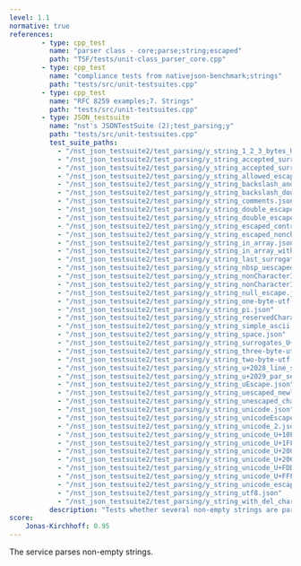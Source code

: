 ```yaml
---
level: 1.1
normative: true
references:
        - type: cpp_test
          name: "parser class - core;parse;string;escaped"
          path: "TSF/tests/unit-class_parser_core.cpp"
        - type: cpp_test
          name: "compliance tests from nativejson-benchmark;strings"
          path: "tests/src/unit-testsuites.cpp"
        - type: cpp_test
          name: "RFC 8259 examples;7. Strings"
          path: "tests/src/unit-testsuites.cpp"
        - type: JSON_testsuite
          name: "nst's JSONTestSuite (2);test_parsing;y"
          path: "tests/src/unit-testsuites.cpp"
          test_suite_paths:
            - "/nst_json_testsuite2/test_parsing/y_string_1_2_3_bytes_UTF-8_sequences.json"
            - "/nst_json_testsuite2/test_parsing/y_string_accepted_surrogate_pair.json"
            - "/nst_json_testsuite2/test_parsing/y_string_accepted_surrogate_pairs.json"
            - "/nst_json_testsuite2/test_parsing/y_string_allowed_escapes.json"
            - "/nst_json_testsuite2/test_parsing/y_string_backslash_and_u_escaped_zero.json"
            - "/nst_json_testsuite2/test_parsing/y_string_backslash_doublequotes.json"
            - "/nst_json_testsuite2/test_parsing/y_string_comments.json"
            - "/nst_json_testsuite2/test_parsing/y_string_double_escape_a.json"
            - "/nst_json_testsuite2/test_parsing/y_string_double_escape_n.json"
            - "/nst_json_testsuite2/test_parsing/y_string_escaped_control_character.json"
            - "/nst_json_testsuite2/test_parsing/y_string_escaped_noncharacter.json"
            - "/nst_json_testsuite2/test_parsing/y_string_in_array.json"
            - "/nst_json_testsuite2/test_parsing/y_string_in_array_with_leading_space.json"
            - "/nst_json_testsuite2/test_parsing/y_string_last_surrogates_1_and_2.json"
            - "/nst_json_testsuite2/test_parsing/y_string_nbsp_uescaped.json"
            - "/nst_json_testsuite2/test_parsing/y_string_nonCharacterInUTF-8_U+10FFFF.json"
            - "/nst_json_testsuite2/test_parsing/y_string_nonCharacterInUTF-8_U+FFFF.json"
            - "/nst_json_testsuite2/test_parsing/y_string_null_escape.json"
            - "/nst_json_testsuite2/test_parsing/y_string_one-byte-utf-8.json"
            - "/nst_json_testsuite2/test_parsing/y_string_pi.json"
            - "/nst_json_testsuite2/test_parsing/y_string_reservedCharacterInUTF-8_U+1BFFF.json"
            - "/nst_json_testsuite2/test_parsing/y_string_simple_ascii.json"
            - "/nst_json_testsuite2/test_parsing/y_string_space.json"
            - "/nst_json_testsuite2/test_parsing/y_string_surrogates_U+1D11E_MUSICAL_SYMBOL_G_CLEF.json"
            - "/nst_json_testsuite2/test_parsing/y_string_three-byte-utf-8.json"
            - "/nst_json_testsuite2/test_parsing/y_string_two-byte-utf-8.json"
            - "/nst_json_testsuite2/test_parsing/y_string_u+2028_line_sep.json"
            - "/nst_json_testsuite2/test_parsing/y_string_u+2029_par_sep.json"
            - "/nst_json_testsuite2/test_parsing/y_string_uEscape.json"
            - "/nst_json_testsuite2/test_parsing/y_string_uescaped_newline.json"
            - "/nst_json_testsuite2/test_parsing/y_string_unescaped_char_delete.json"
            - "/nst_json_testsuite2/test_parsing/y_string_unicode.json"
            - "/nst_json_testsuite2/test_parsing/y_string_unicodeEscapedBackslash.json"
            - "/nst_json_testsuite2/test_parsing/y_string_unicode_2.json"
            - "/nst_json_testsuite2/test_parsing/y_string_unicode_U+10FFFE_nonchar.json"
            - "/nst_json_testsuite2/test_parsing/y_string_unicode_U+1FFFE_nonchar.json"
            - "/nst_json_testsuite2/test_parsing/y_string_unicode_U+200B_ZERO_WIDTH_SPACE.json"
            - "/nst_json_testsuite2/test_parsing/y_string_unicode_U+2064_invisible_plus.json"
            - "/nst_json_testsuite2/test_parsing/y_string_unicode_U+FDD0_nonchar.json"
            - "/nst_json_testsuite2/test_parsing/y_string_unicode_U+FFFE_nonchar.json"
            - "/nst_json_testsuite2/test_parsing/y_string_unicode_escaped_double_quote.json"
            - "/nst_json_testsuite2/test_parsing/y_string_utf8.json"
            - "/nst_json_testsuite2/test_parsing/y_string_with_del_character.json"
          description: "Tests whether several non-empty strings are parsed without throwing an exception."
score:
    Jonas-Kirchhoff: 0.95
---
```


The service parses non-empty strings.